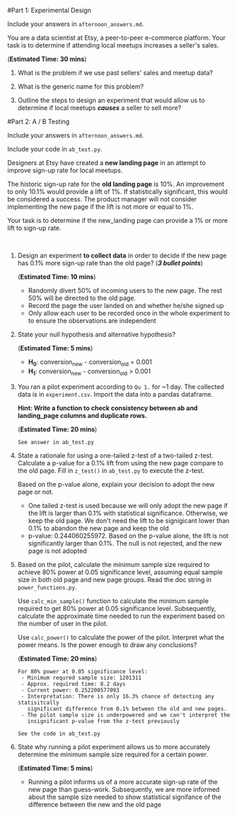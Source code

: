 #Part 1: Experimental Design

Include your answers in ``afternoon_answers.md``.

You are a data scientist at Etsy, a peer-to-peer e-commerce platform.
Your task is to determine if attending local meetups increases a seller's sales.

(**Estimated Time: 30 mins**)

1. What is the problem if we use past sellers' sales and meetup data?

2. What is the generic name for this problem?

3. Outline the steps to design an experiment that would allow us to
determine if local meetups _**causes**_ a seller to sell more?


#Part 2: A / B Testing

Include your answers in ``afternoon_answers.md``.

Include your code in ``ab_test.py``.

Designers at Etsy have created a **new landing page** in an attempt to
improve sign-up rate for local meetups.

The historic sign-up rate for the **old landing page** is 10%.
An improvement to only 10.1% would provide a lift of 1%.
If statistically significant, this would be considered a success.
The product manager will not consider implementing the new page if
the lift is not more or equal to 1%.

Your task is to determine if the new_landing page can provide a 1% or more
lift to sign-up rate.

<br>

1. Design an experiment **to collect data** in order to decide if the new page
   has 0.1% more sign-up rate than the old page? (**_3 bullet points_**)

   (**Estimated Time: 10 mins**)

    - Randomly divert 50% of incoming users to the new page. The rest 50%
      will be directed to the old page.
    - Record the page the user landed on and whether he/she signed up
    - Only allow each user to be recorded once in the whole experiment to
      to ensure the observations are independent

2. State your null hypothesis and alternative hypothesis?

   (**Estimated Time: 5 mins**)

    - <b>H<sub>0</sub></b>: conversion<sub>new</sub> - conversion<sub>old</sub> = 0.001
    - <b>H<sub>1</sub></b>: conversion<sub>new</sub> - conversion<sub>old</sub> > 0.001

3. You ran a pilot experiment according to ``Qu 1.`` for ~1 day. The
   collected data is in ``experiment.csv``. Import the data into a pandas
   dataframe.

   **Hint: Write a function to check consistency between ab and
   landing_page columns and duplicate rows.**

   (**Estimated Time: 20 mins**)

   ``See answer in ab_test.py``

4. State a rationale for using a one-tailed z-test of a two-tailed z-test.
   Calculate a p-value for a 0.1% lift from using the new page compare to the
   old page. Fill in ``z_test()`` in ``ab_test.py`` to execute the z-test.

   Based on the p-value alone, explain your decision to adopt the
   new page or not.

   - One tailed z-test is used because we will only adopt the new page if the
     lift is larger than 0.1% with statistical significance. Otherwise, we keep
     the old page. We don't need the lift to be signigicant lower than 0.1% to
     abandon the new page and keep the old
   - p-value: 0.244060255972. Based on the p-value alone, the lift is not
     significantly larger than 0.1%. The null is not rejected, and the new
     page is not adopted

5. Based on the pilot, calculate the minimum sample size required to achieve
   80% power at 0.05 significance level, assuming equal sample size in both
   old page and new page groups. Read the doc string in ``power_functions.py``.

   Use ``calc_min_sample()`` function to calculate the minimum sample required
   to get 80% power at 0.05 significance level. Subsequently, calculate the
   approximate time needed to run the experiment based on the number of user
   in the pilot.

   Use ``calc_power()`` to calculate the power of the pilot. Interpret what the
   power means. Is the power enough to draw any conclusions?

   (**Estimated Time: 20 mins**)

   ```
   For 80% power at 0.05 significance level:
    - Minimum requred sample size: 1201311
    - Approx. required time: 8.2 days
    - Current power: 0.252200577093
    - Interpretation: There is only 16.3% chance of detecting any statisitcally
      significant difference from 0.1% between the old and new pages.
    - The pilot sample size is underpowered and we can't interpret the
      insignificant p-value from the z-test previously

   See the code in ab_test.py
   ```

5. State why running a pilot experiment allows us to more accurately
   determine the minimum sample size required for a certain power.

   (**Estimated Time: 5 mins**)

   - Running a pilot informs us of a more accurate sign-up rate of the new
     page than guess-work. Subsequently, we are more informed about the sample
     size needed to show statistical signifance of the difference between
     the new and the old page
